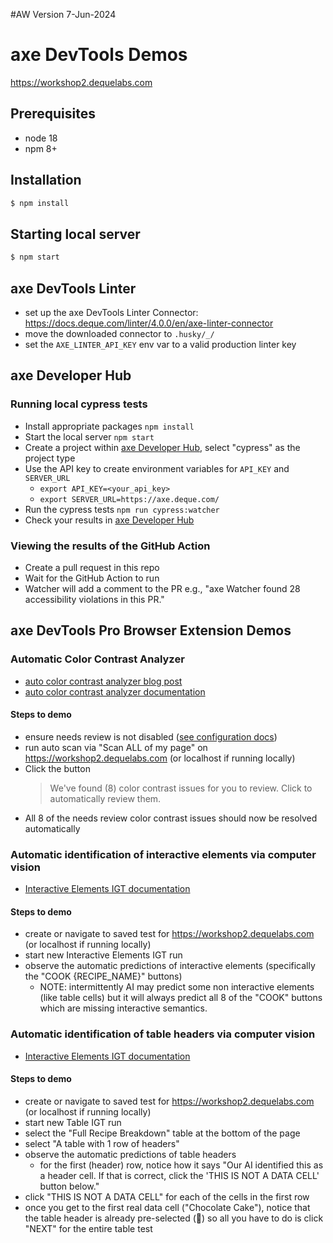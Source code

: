 #AW Version 7-Jun-2024
# axe DevTools Demos

https://workshop2.dequelabs.com

## Prerequisites

- node 18
- npm 8+

## Installation

```sh
$ npm install
```

## Starting local server

```sh
$ npm start
```

## axe DevTools Linter

- set up the axe DevTools Linter Connector: https://docs.deque.com/linter/4.0.0/en/axe-linter-connector
- move the downloaded connector to `.husky/_/`
- set the `AXE_LINTER_API_KEY` env var to a valid production linter key

## axe Developer Hub

### Running local cypress tests

- Install appropriate packages `npm install`
- Start the local server `npm start`
- Create a project within [axe Developer Hub](https://axe.deque.com/axe-watcher/projects), select "cypress" as the project type
- Use the API key to create environment variables for `API_KEY` and `SERVER_URL`
  - `export API_KEY=<your_api_key>`
  - `export SERVER_URL=https://axe.deque.com/`
- Run the cypress tests `npm run cypress:watcher`
- Check your results in [axe Developer Hub](https://axe.deque.com/axe-watcher/projects)

### Viewing the results of the GitHub Action

- Create a pull request in this repo
- Wait for the GitHub Action to run
- Watcher will add a comment to the PR e.g., "axe Watcher found 28 accessibility violations in this PR."

## axe DevTools Pro Browser Extension Demos

### Automatic Color Contrast Analyzer

- [auto color contrast analyzer blog post](https://www.deque.com/blog/axe-devtools-extension-update-new-color-contrast-analyzer/)
- [auto color contrast analyzer documentation](https://docs.deque.com/devtools-html/4.0.0/en/devtools-color-contrast-resolver)

#### Steps to demo

- ensure needs review is not disabled ([see configuration docs](https://docs.deque.com/devtools-html/4.0.0/en/devtools-configuration#general-settings))
- run auto scan via "Scan ALL of my page" on https://workshop2.dequelabs.com (or localhost if running locally)
- Click the button
  > We've found (8) color contrast issues for you to review. Click to automatically review them.
- All 8 of the needs review color contrast issues should now be resolved automatically

### Automatic identification of interactive elements via computer vision

- [Interactive Elements IGT documentation](https://docs.deque.com/devtools-html/4.0.0/en/devtools-igt-interactive-elements)

#### Steps to demo

- create or navigate to saved test for https://workshop2.dequelabs.com (or localhost if running locally)
- start new Interactive Elements IGT run
- observe the automatic predictions of interactive elements (specifically the "COOK {RECIPE_NAME}" buttons)
  - NOTE: intermittently AI may predict some non interactive elements (like table cells) but it will always predict all 8 of the "COOK" buttons which are missing interactive semantics.

### Automatic identification of table headers via computer vision

- [Interactive Elements IGT documentation](https://docs.deque.com/devtools-html/4.0.0/en/devtools-igt-table)

#### Steps to demo

- create or navigate to saved test for https://workshop2.dequelabs.com (or localhost if running locally)
- start new Table IGT run
- select the "Full Recipe Breakdown" table at the bottom of the page
- select "A table with 1 row of headers"
- observe the automatic predictions of table headers
  - for the first (header) row, notice how it says "Our AI identified this as a header cell. If that is correct, click the 'THIS IS NOT A DATA CELL' button below."
- click "THIS IS NOT A DATA CELL" for each of the cells in the first row
- once you get to the first real data cell ("Chocolate Cake"), notice that the table header is already pre-selected (:robot:) so all you have to do is click "NEXT" for the entire table test
